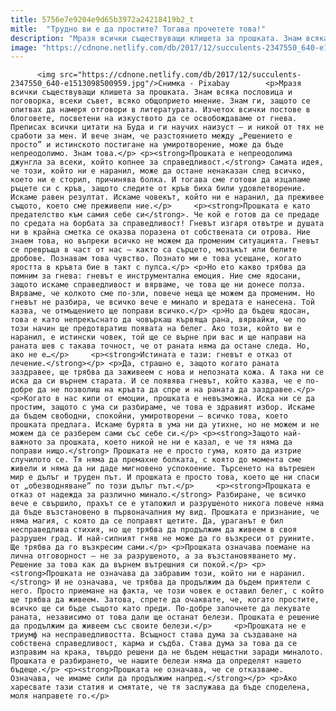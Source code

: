 ```yaml
---
title: 5756e7e9204e9d65b3972a24218419b2_t
mitle:  "Трудно ви е да простите? Тогава прочетете това!"
description: "Мразя всички съществуващи клишета за прошката. Знам всяка пословица и поговорка, всеки съвет, всяко общоприето мнение. Знам ги, защото се опитвах да намеря отговори в литературата. Изчетох всички постове в блоговете, посветени на изкуството да се освобождаваме от гнева. Преписах всички цитати на Буда и ги научих наизуст – и никой от тях не сработи …"
image: "https://cdnone.netlify.com/db/2017/12/succulents-2347550_640-e1513098500959.jpg"
---
```


          <img src="https://cdnone.netlify.com/db/2017/12/succulents-2347550_640-e1513098500959.jpg"/>Снимка - Pixabay        <p>Мразя всички съществуващи клишета за прошката. Знам всяка пословица и поговорка, всеки съвет, всяко общоприето мнение. Знам ги, защото се опитвах да намеря отговори в литературата. Изчетох всички постове в блоговете, посветени на изкуството да се освобождаваме от гнева. Преписах всички цитати на Буда и ги научих наизуст – и никой от тях не сработи за мен. И вече знам, че разстоянието между „Решението е просто” и истинското постигане на умиротворение, може да бъде непреодолимо. Знам това.</p> <p><strong>Прошката е непреодолима джунгла за всеки, който копнее за справедливост.</strong> Самата идея, че този, който ни е наранил, може да остане ненаказан след всичко, което ни е сторил, причинява болка. И тогава сме готови да изцапаме ръцете си с кръв, защото следите от кръв биха били удовлетворение. Искаме равен резултат. Искаме човекът, който ни е наранил, да преживее същото, което сме преживели ние.</p>     <p><strong>Прошката е като предателство към самия себе си</strong>. Че кой е готов да се предаде по средата на борбата за справедливост! Гневът изгаря отвътре и душата ни в крайна сметка се оказва поразена от собствената си отрова. Ние знаем това, но въпреки всичко не можем да променим ситуацията. Гневът се превръща в част от нас – както са сърцето, мозъкът или белите дробове. Познавам това чувство. Познато ми е това усещане, когато яростта в кръвта бие в такт с пулса.</p> <p>Но ето какво трябва да помним за гнева: гневът е инструментална емоция. Ние сме ядосани, защото искаме справедливост и вярваме, че това ще ни донесе полза. Вярваме, че колкото сме по-зли, повече неща ще можем да променим. Но гневът не разбира, че всичко вече е минало и вредата е нанесена. Той казва, че отмъщението ще поправи всичко.</p> <p>Но да бъдеш ядосан, това е като непрекъснато да човъркаш кървяща рана, вярвайки, че по този начин ще предотвратиш появата на белег. Ако този, който ви е наранил, е истински човек, той ще се върне при вас и ще направи на раната шев с такава точност, че от раната няма да остане следа. Но, ако не е…</p>     <p><strong>Истината е тази: гневът е отказ от лечение.</strong></p> <p>Да, страшно е, защото когато раната заздравее, ще трябва да заживеем с нова и непозната кожа. А така ни се иска да си върнем старата. И се появява гневът, който казва, че е по-добре да не позволиш на кръвта да спре и на раната да заздравее.</p> <p>Когато в нас кипи от емоции, прошката е невъзможна. Иска ни се да простим, защото с ума си разбираме, че това е здравият избор. Искаме да бъдем свободни, спокойни, умиротворени – всичко това, което прошката предлага. Искаме бурята в ума ни да утихне, но не можем и не можем да се разберем сами със себе си.</p> <p><strong>Защото най-важното за прошката, което никой не ни е казал, е че тя няма да поправи нищо.</strong> Прошката не е просто гума, която да изтрие случилото се. Тя няма да премахне болката, с която до момента сме живели и няма да ни даде мигновено успокоение. Търсенето на вътрешен мир е дълъг и труден път. И прошката е просто това, което ще ни спаси от „обезводняване” по този дълъг път.</p>     <p><strong>Прошката е отказ от надежда за различно минало.</strong> Разбиране, че всичко вече е свършило, прахът се е уталожил и разрушеното никога повече няма да бъде възстановено в първоначалния му вид. Прошката е признание, че няма магия, с която да се поправят щетите. Да, ураганът е бил несправедлива стихия, но ще трябва да продължим да живеем в своя разрушен град. И най-силният гняв не може да го възкреси от руините. Ще трябва да го възкресим сами.</p> <p>Прошката означава поемане на лична отговорност – не за разрушеното, а за възстановяването му. Решение за това как да върнем вътрешния си покой.</p> <p><strong>Прошката не означава да забравим този, който ни е наранил.</strong> И не означава, че трябва да продължим да бъдем приятели с него. Просто приемане на факта, че този човек е оставил белег, с който ще трябва да живеем. Затова, спрете да очаквате, че, когато простите, всичко ще си бъде същото като преди. По-добре започнете да лекувате раната, независимо от това дали ще останат белези. Прошката е решение да продължим да живеем със своите белези.</p>     <p>Прошката не е триумф на несправедливостта. Всъщност става дума за създаване на собствена справедливост, карма и съдба. Става дума за това да се изправим на крака, твърдо решени да не бъдем нещастни заради миналото. Прошката е разбирането, че нашите белези няма да определят нашето бъдеще.</p> <p><strong>Прошката не означава, че се отказваме. Означава, че имаме сили да продължим напред.</strong></p> <p>Ако харесвате тази статия и смятате, че тя заслужава да бъде споделена, моля направете го.</p>        